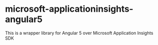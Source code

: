 # microsoft-applicationinsights-angular5

This is a wrapper library for Angular 5 over Microsoft Application Insights SDK
<Work in Progress>